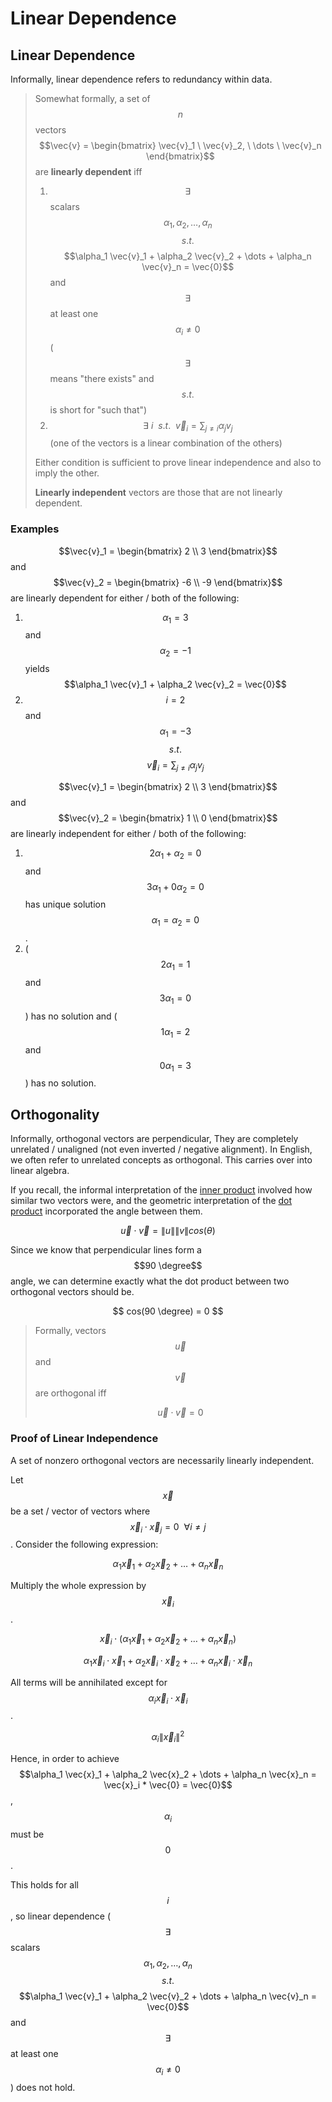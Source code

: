 # Linear Dependence

## Linear Dependence

Informally, linear dependence refers to redundancy within data.

> Somewhat formally, a set of $$n$$ vectors $$\vec{v} = \begin{bmatrix} \vec{v}_1 \ \vec{v}_2, \ \dots \ \vec{v}_n \end{bmatrix}$$are **linearly dependent** iff
>
> 1. $$\exists$$ scalars $$\alpha_1, \alpha_2, \dots, \alpha_n$$$$s.t.$$$$\alpha_1 \vec{v}_1 + \alpha_2 \vec{v}_2 + \dots + \alpha_n \vec{v}_n = \vec{0}$$ and $$\exists$$ at least one $$\alpha_i \ne 0$$ \($$\exists$$ means "there exists" and $$s.t.$$ is short for "such that"\)
> 2. $$\exists \ i \ \ s.t. \ \ \vec{v}_i = \sum_{j \ne i}{\alpha_j v_j}$$ \(one of the vectors is a linear combination of the others\)
>
> Either condition is sufficient to prove linear independence and also to imply the other.
>
> **Linearly independent** vectors are those that are not linearly dependent.

### Examples

$$\vec{v}_1 = \begin{bmatrix} 2 \\ 3 \end{bmatrix}$$and $$\vec{v}_2 = \begin{bmatrix} -6 \\ -9 \end{bmatrix}$$ are linearly dependent for either / both of the following:

1. $$\alpha_1 = 3$$ and $$\alpha_2 = -1$$ yields $$\alpha_1 \vec{v}_1 + \alpha_2 \vec{v}_2 = \vec{0}$$
2. $$i = 2$$ and $$\alpha_1 = -3$$ $$s.t.$$ $$\vec{v}_i = \sum_{j \ne i}{\alpha_j v_j}$$

$$\vec{v}_1 = \begin{bmatrix} 2 \\ 3 \end{bmatrix}$$and $$\vec{v}_2 = \begin{bmatrix} 1 \\ 0 \end{bmatrix}$$ are linearly independent for either / both of the following:

1. $$2\alpha_1 + \alpha_2 = 0$$ and $$3\alpha_1 + 0\alpha_2 = 0$$ has unique solution $$\alpha_1 = \alpha_2 = 0$$.
2. \($$2 \alpha_1 = 1$$ and $$ 3 \alpha_1 = 0$$\) has no solution and \($$1 \alpha_1 = 2$$ and  $$ 0 \alpha_1 = 3$$\) has no solution.

## Orthogonality

Informally, orthogonal vectors are perpendicular, They are completely unrelated / unaligned \(not even inverted / negative alignment\). In English, we often refer to unrelated concepts as orthogonal. This carries over into linear algebra.

If you recall, the informal interpretation of the [inner product](vector-operations.md#inner-product) involved how similar two vectors were, and the geometric interpretation of the [dot product](vector-operations.md#euclidian-inner-product-dot-product-scalar-product) incorporated the angle between them. 

$$
\vec{u} \cdot \vec{v}
= \lVert u \rVert \lVert v \rVert cos(\theta)
$$

Since we know that perpendicular lines form a $$90 \degree$$angle, we can determine exactly what the dot product between two orthogonal vectors should be.

$$
cos(90 \degree) = 0
$$

> Formally, vectors $$\vec{u}$$ and $$\vec{v}$$ are orthogonal iff
>
> $$
> \vec{u} \cdot \vec{v} = 0
> $$

### Proof of Linear Independence

A set of nonzero orthogonal vectors are necessarily linearly independent.

Let $$\vec{x}$$ be a set / vector of vectors where $$\vec{x}_i \cdot \vec{x}_j = 0 \ \  \forall i \neq j$$. Consider the following expression:

$$
\alpha_1 \vec{x}_1 + \alpha_2 \vec{x}_2 + \dots + \alpha_n \vec{x}_n
$$

Multiply the whole expression by $$\vec{x}_i$$.

$$
\vec{x}_i \cdot (\alpha_1 \vec{x}_1 + \alpha_2 \vec{x}_2 + \dots + \alpha_n \vec{x}_n)
$$

$$
\alpha_1 \vec{x}_i  \cdot \vec{x}_1 + \alpha_2 \vec{x}_i  \cdot \vec{x}_2 + \dots + \alpha_n \vec{x}_i  \cdot \vec{x}_n
$$

All terms will be annihilated except for $$\alpha_i \vec{x}_i \cdot \vec{x}_i$$.

$$
\alpha_i \lVert \vec{x}_i \rVert ^2
$$

Hence, in order to achieve $$\alpha_1 \vec{x}_1 + \alpha_2 \vec{x}_2 + \dots + \alpha_n \vec{x}_n = \vec{x}_i * \vec{0} = \vec{0}$$, $$\alpha_i$$ must be $$0$$.

This holds for all $$i$$, so linear dependence \($$\exists$$ scalars $$\alpha_1, \alpha_2, \dots, \alpha_n$$$$s.t.$$$$\alpha_1 \vec{v}_1 + \alpha_2 \vec{v}_2 + \dots + \alpha_n \vec{v}_n = \vec{0}$$ and $$\exists$$ at least one $$\alpha_i \ne 0$$\) does not hold.


